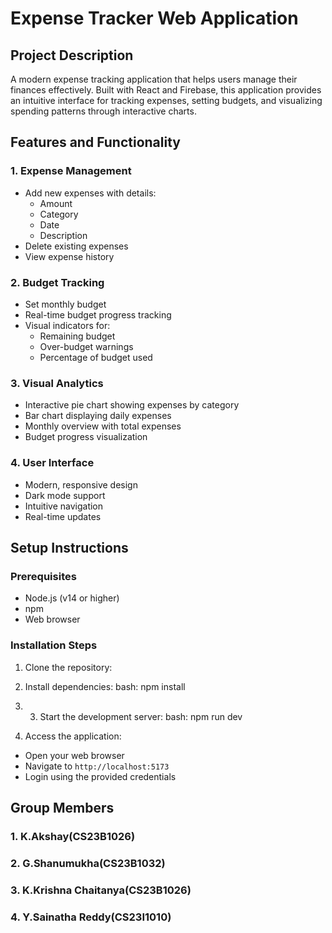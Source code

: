# Expense Tracker Web Application

## Project Description
A modern expense tracking application that helps users manage their finances effectively. Built with React and Firebase, this application provides an intuitive interface for tracking expenses, setting budgets, and visualizing spending patterns through interactive charts.

## Features and Functionality


### 1. Expense Management
- Add new expenses with details:
  - Amount
  - Category
  - Date
  - Description
- Delete existing expenses
- View expense history

### 2. Budget Tracking
- Set monthly budget
- Real-time budget progress tracking
- Visual indicators for:
  - Remaining budget
  - Over-budget warnings
  - Percentage of budget used

### 3. Visual Analytics
- Interactive pie chart showing expenses by category
- Bar chart displaying daily expenses
- Monthly overview with total expenses
- Budget progress visualization

### 4. User Interface
- Modern, responsive design
- Dark mode support
- Intuitive navigation
- Real-time updates

## Setup Instructions

### Prerequisites
- Node.js (v14 or higher)
- npm 
- Web browser

### Installation Steps

1. Clone the repository:
2. Install dependencies:
  bash:
  npm install
3. 3. Start the development server:
  bash:
  npm run dev

4. Access the application:
- Open your web browser
- Navigate to `http://localhost:5173`
- Login using the provided credentials

## Group Members

### 1. K.Akshay(CS23B1026)

### 2. G.Shanumukha(CS23B1032)

### 3. K.Krishna Chaitanya(CS23B1026)

### 4. Y.Sainatha Reddy(CS23I1010)

